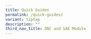 ```yaml
---
title: Quick Guides
permalink: /quick-guides/
variant: tiptap
description: ""
third_nav_title: DNC and SAE Module
---
```

